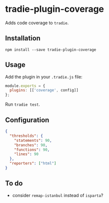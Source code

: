 # tradie-plugin-coverage

Adds code coverage to `tradie`.

## Installation

    npm install --save tradie-plugin-coverage

## Usage

Add the plugin in your `.tradie.js` file:

```js
module.exports = {
  plugins: [['coverage', config]]
};
```

Run `tradie test`.

## Configuration

```json
{
  "thresholds": {
    "statements": 90,
    "branches": 90,
    "functions": 90,
    "lines": 90
  },
  "reporters": ["html"]
}
```

## To do
 - consider `remap-istanbul` instead of `isparta`?